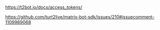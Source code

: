 https://t2bot.io/docs/access_tokens/

https://github.com/turt2live/matrix-bot-sdk/issues/210#issuecomment-1109989068